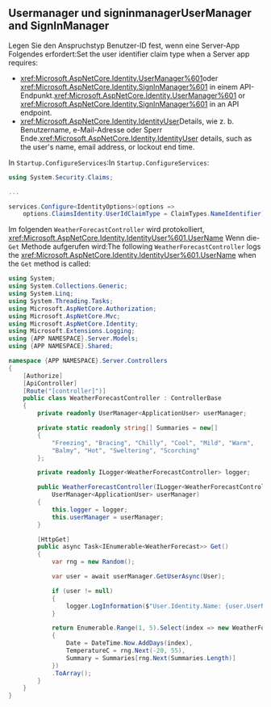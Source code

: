 ## <a name="usermanager-and-signinmanager"></a><span data-ttu-id="25287-101">Usermanager und signinmanager</span><span class="sxs-lookup"><span data-stu-id="25287-101">UserManager and SignInManager</span></span>

<span data-ttu-id="25287-102">Legen Sie den Anspruchstyp Benutzer-ID fest, wenn eine Server-App Folgendes erfordert:</span><span class="sxs-lookup"><span data-stu-id="25287-102">Set the user identifier claim type when a Server app requires:</span></span>

* <span data-ttu-id="25287-103"><xref:Microsoft.AspNetCore.Identity.UserManager%601>oder <xref:Microsoft.AspNetCore.Identity.SignInManager%601> in einem API-Endpunkt.</span><span class="sxs-lookup"><span data-stu-id="25287-103"><xref:Microsoft.AspNetCore.Identity.UserManager%601> or <xref:Microsoft.AspNetCore.Identity.SignInManager%601> in an API endpoint.</span></span>
* <span data-ttu-id="25287-104"><xref:Microsoft.AspNetCore.Identity.IdentityUser>Details, wie z. b. Benutzername, e-Mail-Adresse oder Sperr Ende.</span><span class="sxs-lookup"><span data-stu-id="25287-104"><xref:Microsoft.AspNetCore.Identity.IdentityUser> details, such as the user's name, email address, or lockout end time.</span></span>

<span data-ttu-id="25287-105">In `Startup.ConfigureServices`:</span><span class="sxs-lookup"><span data-stu-id="25287-105">In `Startup.ConfigureServices`:</span></span>

```csharp
using System.Security.Claims;

...

services.Configure<IdentityOptions>(options => 
    options.ClaimsIdentity.UserIdClaimType = ClaimTypes.NameIdentifier);
```

<span data-ttu-id="25287-106">Im folgenden `WeatherForecastController` wird protokolliert, <xref:Microsoft.AspNetCore.Identity.IdentityUser%601.UserName> Wenn die- `Get` Methode aufgerufen wird:</span><span class="sxs-lookup"><span data-stu-id="25287-106">The following `WeatherForecastController` logs the <xref:Microsoft.AspNetCore.Identity.IdentityUser%601.UserName> when the `Get` method is called:</span></span>

```csharp
using System;
using System.Collections.Generic;
using System.Linq;
using System.Threading.Tasks;
using Microsoft.AspNetCore.Authorization;
using Microsoft.AspNetCore.Mvc;
using Microsoft.AspNetCore.Identity;
using Microsoft.Extensions.Logging;
using {APP NAMESPACE}.Server.Models;
using {APP NAMESPACE}.Shared;

namespace {APP NAMESPACE}.Server.Controllers
{
    [Authorize]
    [ApiController]
    [Route("[controller]")]
    public class WeatherForecastController : ControllerBase
    {
        private readonly UserManager<ApplicationUser> userManager;

        private static readonly string[] Summaries = new[]
        {
            "Freezing", "Bracing", "Chilly", "Cool", "Mild", "Warm", 
            "Balmy", "Hot", "Sweltering", "Scorching"
        };

        private readonly ILogger<WeatherForecastController> logger;

        public WeatherForecastController(ILogger<WeatherForecastController> logger, 
            UserManager<ApplicationUser> userManager)
        {
            this.logger = logger;
            this.userManager = userManager;
        }

        [HttpGet]
        public async Task<IEnumerable<WeatherForecast>> Get()
        {
            var rng = new Random();

            var user = await userManager.GetUserAsync(User);

            if (user != null)
            {
                logger.LogInformation($"User.Identity.Name: {user.UserName}");
            }

            return Enumerable.Range(1, 5).Select(index => new WeatherForecast
            {
                Date = DateTime.Now.AddDays(index),
                TemperatureC = rng.Next(-20, 55),
                Summary = Summaries[rng.Next(Summaries.Length)]
            })
            .ToArray();
        }
    }
}
```
